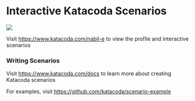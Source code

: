 # Interactive Katacoda Scenarios

[![](http://shields.katacoda.com/katacoda/nabil-e/count.svg)](https://www.katacoda.com/nabil-e "Get your profile on Katacoda.com")

Visit https://www.katacoda.com/nabil-e to view the profile and interactive scenarios

### Writing Scenarios
Visit https://www.katacoda.com/docs to learn more about creating Katacoda scenarios

For examples, visit https://github.com/katacoda/scenario-example

